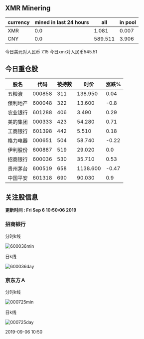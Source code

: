 ## XMR Minering

|currency|mined in last 24 hours|all|in pool|
|---|---|---|---|
|XMR|0.0|1.081|0.007|
|CNY|0.0|589.511|3.906|

今日美元对人民币 7.15	今日xmr对人民币545.51


## 今日重仓股 

|股名|代码|被持数|时价|涨跌%|
|---|---|---|---|---|
|五粮液|000858|311|138.950|0.04|
|保利地产|600048|322|13.600|-0.8|
|农业银行|601288|406|3.490|0.29|
|美的集团|000333|423|54.280|0.71|
|工商银行|601398|442|5.510|0.18|
|格力电器|000651|504|58.740|-0.22|
|伊利股份|600887|519|29.020|0.0|
|招商银行|600036|530|35.710|0.53|
|贵州茅台|600519|658|1138.600|-0.47|
|中国平安|601318|690|90.030|0.9|

## 关注股信息
**更新时间 : Fri Sep  6 10:50:06 2019**
### 招商银行 
分时k线

![600036min](http://image.sinajs.cn/newchart/min/n/sh600036.gif)

日k线

![600036day](http://image.sinajs.cn/newchart/daily/n/sh600036.gif)

### 京东方Ａ 
分时k线

![000725min](http://image.sinajs.cn/newchart/min/n/sz000725.gif)

日k线

![000725day](http://image.sinajs.cn/newchart/daily/n/sz000725.gif)

2019-09-06 10:50